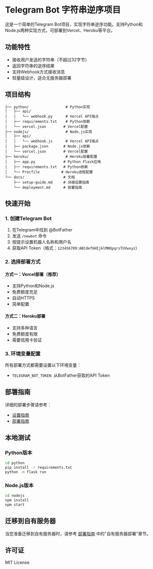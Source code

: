 # Telegram Bot 字符串逆序项目

这是一个简单的Telegram Bot项目，实现字符串逆序功能。支持Python和Node.js两种实现方式，可部署到Vercel、Heroku等平台。

## 功能特性

- 接收用户发送的字符串（不超过32字节）
- 返回字符串的逆序结果
- 支持Webhook方式接收消息
- 轻量级设计，适合无服务器部署

## 项目结构

```
├── python/                 # Python实现
│   ├── api/
│   │   └── webhook.py      # Vercel API端点
│   ├── requirements.txt    # Python依赖
│   └── vercel.json        # Vercel配置
├── nodejs/                 # Node.js实现
│   ├── api/
│   │   └── webhook.js      # Vercel API端点
│   ├── package.json       # Node.js依赖
│   └── vercel.json        # Vercel配置
├── heroku/                 # Heroku部署配置
│   ├── app.py             # Python Flask应用
│   ├── requirements.txt   # Python依赖
│   └── Procfile          # Heroku进程配置
└── docs/                  # 文档
    ├── setup-guide.md     # 详细设置指南
    └── deployment.md      # 部署指南

```

## 快速开始

### 1. 创建Telegram Bot

1. 在Telegram中找到 @BotFather
2. 发送 `/newbot` 命令
3. 按提示设置机器人名称和用户名
4. 获取API Token（格式：`123456789:ABCdefGHIjklMNOpqrsTUVwxyz`）

### 2. 选择部署方式

#### 方式一：Vercel部署（推荐）
- 支持Python和Node.js
- 免费额度充足
- 自动HTTPS
- 简单配置

#### 方式二：Heroku部署
- 支持多种语言
- 免费额度有限
- 需要信用卡验证

### 3. 环境变量配置

所有部署方式都需要设置以下环境变量：
- `TELEGRAM_BOT_TOKEN`: 从BotFather获取的API Token

## 部署指南

详细的部署步骤请参考：
- [设置指南](docs/setup-guide.md)
- [部署指南](docs/deployment.md)

## 本地测试

### Python版本
```bash
cd python
pip install -r requirements.txt
python -m flask run
```

### Node.js版本
```bash
cd nodejs
npm install
npm start
```

## 迁移到自有服务器

当您准备迁移到自有服务器时，请参考 [部署指南](docs/deployment.md) 中的"自有服务器部署"章节。

## 许可证

MIT License